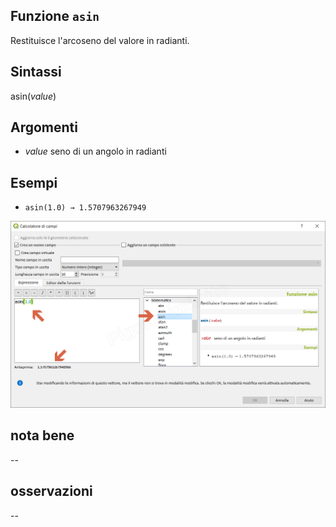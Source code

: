 ## Funzione `asin`

Restituisce l'arcoseno del valore in radianti.

## Sintassi

asin(_value_)

## Argomenti

* _value_ seno di un angolo in radianti

## Esempi

* `asin(1.0) → 1.5707963267949`

<img src="/img/matematica/asin/asin1.png">

## nota bene

--

## osservazioni

--